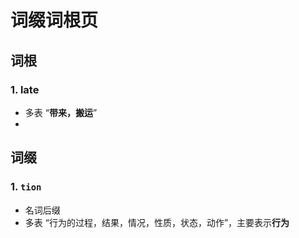 # 词缀词根页

## 词根

### 1. late

* 多表 “**带来，搬运**”
* 

## 词缀

### 1. `tion`

* 名词后缀
* 多表 “行为的过程，结果，情况，性质，状态，动作”，主要表示**行为**